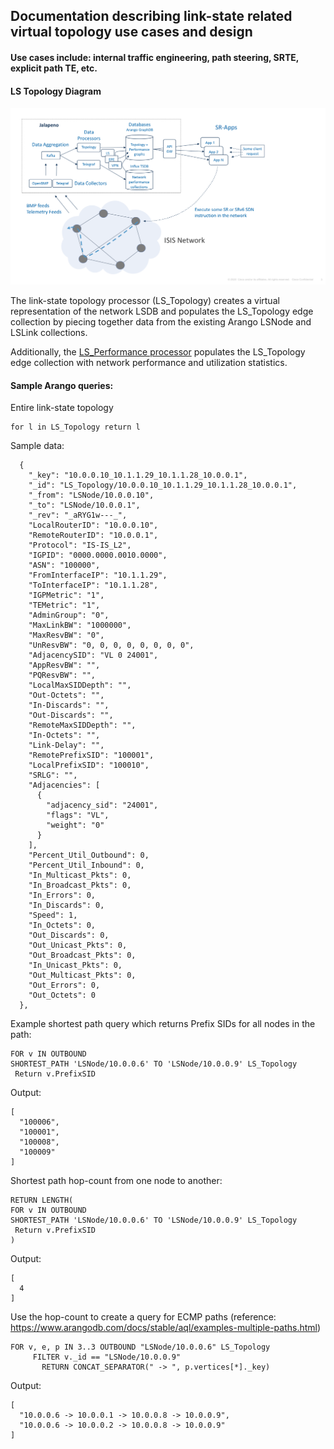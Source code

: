 ## Documentation describing link-state related virtual topology use cases and design
#### Use cases include: internal traffic engineering, path steering, SRTE, explicit path TE, etc.

#### LS Topology Diagram
![ls topology](ls_topology.png)

The link-state topology processor (LS_Topology) creates a virtual representation of the network LSDB and populates the LS_Topology edge collection by piecing together data from the existing Arango LSNode and LSLink collections.

Additionally, the [LS_Performance processor](ls_performance_processor.md) populates the LS_Topology edge collection with network performance and utilization statistics.

#### Sample Arango queries:

Entire link-state topology
```
for l in LS_Topology return l
```
Sample data:
```
  {
    "_key": "10.0.0.10_10.1.1.29_10.1.1.28_10.0.0.1",
    "_id": "LS_Topology/10.0.0.10_10.1.1.29_10.1.1.28_10.0.0.1",
    "_from": "LSNode/10.0.0.10",
    "_to": "LSNode/10.0.0.1",
    "_rev": "_aRYG1w---_",
    "LocalRouterID": "10.0.0.10",
    "RemoteRouterID": "10.0.0.1",
    "Protocol": "IS-IS_L2",
    "IGPID": "0000.0000.0010.0000",
    "ASN": "100000",
    "FromInterfaceIP": "10.1.1.29",
    "ToInterfaceIP": "10.1.1.28",
    "IGPMetric": "1",
    "TEMetric": "1",
    "AdminGroup": "0",
    "MaxLinkBW": "1000000",
    "MaxResvBW": "0",
    "UnResvBW": "0, 0, 0, 0, 0, 0, 0, 0",
    "AdjacencySID": "VL 0 24001",
    "AppResvBW": "",
    "PQResvBW": "",
    "LocalMaxSIDDepth": "",
    "Out-Octets": "",
    "In-Discards": "",
    "Out-Discards": "",
    "RemoteMaxSIDDepth": "",
    "In-Octets": "",
    "Link-Delay": "",
    "RemotePrefixSID": "100001",
    "LocalPrefixSID": "100010",
    "SRLG": "",
    "Adjacencies": [
      {
        "adjacency_sid": "24001",
        "flags": "VL",
        "weight": "0"
      }
    ],
    "Percent_Util_Outbound": 0,
    "Percent_Util_Inbound": 0,
    "In_Multicast_Pkts": 0,
    "In_Broadcast_Pkts": 0,
    "In_Errors": 0,
    "In_Discards": 0,
    "Speed": 1,
    "In_Octets": 0,
    "Out_Discards": 0,
    "Out_Unicast_Pkts": 0,
    "Out_Broadcast_Pkts": 0,
    "In_Unicast_Pkts": 0,
    "Out_Multicast_Pkts": 0,
    "Out_Errors": 0,
    "Out_Octets": 0
  },
```
Example shortest path query which returns Prefix SIDs for all nodes in the path:
```
FOR v IN OUTBOUND 
SHORTEST_PATH 'LSNode/10.0.0.6' TO 'LSNode/10.0.0.9' LS_Topology
 Return v.PrefixSID
```
Output:
```
[
  "100006",
  "100001",
  "100008",
  "100009"
]
```
Shortest path hop-count from one node to another:
```
RETURN LENGTH(
FOR v IN OUTBOUND 
SHORTEST_PATH 'LSNode/10.0.0.6' TO 'LSNode/10.0.0.9' LS_Topology
 Return v.PrefixSID
)
```
Output:
```
[
  4
]
```
Use the hop-count to create a query for ECMP paths (reference: https://www.arangodb.com/docs/stable/aql/examples-multiple-paths.html)
```
FOR v, e, p IN 3..3 OUTBOUND "LSNode/10.0.0.6" LS_Topology
     FILTER v._id == "LSNode/10.0.0.9"
       RETURN CONCAT_SEPARATOR(" -> ", p.vertices[*]._key)
```
Output:
```
[
  "10.0.0.6 -> 10.0.0.1 -> 10.0.0.8 -> 10.0.0.9",
  "10.0.0.6 -> 10.0.0.2 -> 10.0.0.8 -> 10.0.0.9"
]
```

